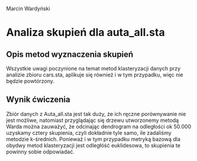Marcin Wardyński
# Analiza skupień dla auta_all.sta

## Opis metod wyznaczenia skupień
Wszystkie uwagi poczynione na temat metod klasteryzacji danych przy analizie zbioru cars.sta, aplikuje się również i w tym przypadku, więc nie będzie powtórzony.

## Wynik ćwiczenia
Zbiór danych z Auta_all.sta jest tak duży, że ich ręczne porównywanie nie jest możliwe, natomiast przyglądając się drzewu utworzonemy metodą Warda można zauważyć, że odcinając dendrogram na odległości ok 50.000 uzyskamy cztery skupienia, czyli dokładnie tyle samo, ile zadaliśmy metodzie k-średnich. Ponieważ i w tym przypadku metryką bazową dla obydwy metod klasteryzacji jest odległóść euklidesowa, to skupienia te powinny sobie odpowiadać.